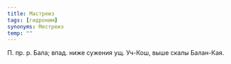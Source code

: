 ```yaml
---
title: Мастреиз
tags: [гидроним]
synonyms: Местреиз
temp: ""
---
```


П. пр. р. Бала; впад. ниже сужения ущ. Уч-Кош, выше скалы Балан-Кая.
